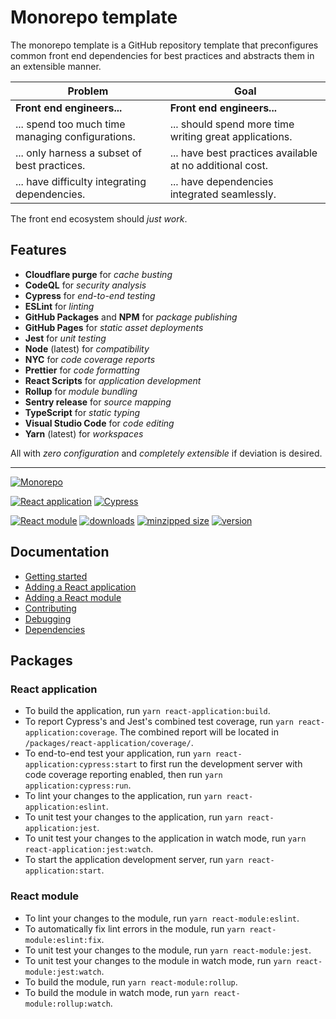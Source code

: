 # Monorepo template

The monorepo template is a GitHub repository template that preconfigures common
front end dependencies for best practices and abstracts them in an extensible
manner.

| Problem                                          | Goal                                                     |
| ------------------------------------------------ | -------------------------------------------------------- |
| **Front end engineers...**                       | **Front end engineers...**                               |
| ... spend too much time managing configurations. | ... should spend more time writing great applications.   |
| ... only harness a subset of best practices.     | ... have best practices available at no additional cost. |
| ... have difficulty integrating dependencies.    | ... have dependencies integrated seamlessly.             |

The front end ecosystem should _just work_.

## Features

- **Cloudflare purge** for _cache busting_
- **CodeQL** for _security analysis_
- **Cypress** for _end-to-end testing_
- **ESLint** for _linting_
- **GitHub Packages** and **NPM** for _package publishing_
- **GitHub Pages** for _static asset deployments_
- **Jest** for _unit testing_
- **Node** (latest) for _compatibility_
- **NYC** for _code coverage reports_
- **Prettier** for _code formatting_
- **React Scripts** for _application development_
- **Rollup** for _module bundling_
- **Sentry release** for _source mapping_
- **TypeScript** for _static typing_
- **Visual Studio Code** for _code editing_
- **Yarn** (latest) for _workspaces_

All with _zero configuration_ and _completely extensible_ if deviation is
desired.

---

[![Monorepo](https://github.com/monorepo-template/monorepo-template/actions/workflows/index.yml/badge.svg?branch=main&event=push)](https://github.com/monorepo-template/monorepo-template/actions/workflows/index.yml)

[![React application](https://github.com/monorepo-template/monorepo-template/actions/workflows/react-application.yml/badge.svg?branch=main&event=push)](https://github.com/monorepo-template/monorepo-template/actions/workflows/react-application.yml)
[![Cypress](https://img.shields.io/endpoint?url=https://dashboard.cypress.io/badge/simple/4akrvv/main&label=Cypress&style=flat)](https://dashboard.cypress.io/projects/4akrvv/runs)

[![React module](https://github.com/monorepo-template/monorepo-template/actions/workflows/react-module.yml/badge.svg?branch=main&event=push)](https://github.com/monorepo-template/monorepo-template/actions/workflows/react-module.yml)
[![downloads](https://img.shields.io/npm/dt/@monorepo-template/react-module.svg)](https://www.npmjs.com/package/@monorepo-template/react-module)
[![minzipped size](https://img.shields.io/bundlephobia/minzip/@monorepo-template/react-module.svg?label=minzipped%20size)](https://www.npmjs.com/package/@monorepo-template/react-module)
[![version](https://img.shields.io/npm/v/@monorepo-template/react-module.svg?label=version)](https://www.npmjs.com/package/@monorepo-template/react-module)

## Documentation

- [Getting started](https://github.com/monorepo-template/monorepo-template/blob/main/docs/GETTING_STARTED.md)
- [Adding a React application](https://github.com/monorepo-template/monorepo-template/blob/main/docs/REACT_APPLICATION.md)
- [Adding a React module](https://github.com/monorepo-template/monorepo-template/blob/main/docs/REACT_MODULE.md)
- [Contributing](https://github.com/monorepo-template/monorepo-template/blob/main/docs/CONTRIBUTING.md)
- [Debugging](https://github.com/monorepo-template/monorepo-template/blob/main/docs/DEBUGGING.md)
- [Dependencies](https://github.com/monorepo-template/dependencies#monorepo-template-dependencies)

## Packages

### React application

- To build the application, run `yarn react-application:build`.
- To report Cypress's and Jest's combined test coverage, run
  `yarn react-application:coverage`. The combined report will be located in
  `/packages/react-application/coverage/`.
- To end-to-end test your application, run
  `yarn react-application:cypress:start` to first run the development server
  with code coverage reporting enabled, then run `yarn application:cypress:run`.
- To lint your changes to the application, run `yarn react-application:eslint`.
- To unit test your changes to the application, run
  `yarn react-application:jest`.
- To unit test your changes to the application in watch mode, run
  `yarn react-application:jest:watch`.
- To start the application development server, run
  `yarn react-application:start`.

### React module

- To lint your changes to the module, run `yarn react-module:eslint`.
- To automatically fix lint errors in the module, run
  `yarn react-module:eslint:fix`.
- To unit test your changes to the module, run `yarn react-module:jest`.
- To unit test your changes to the module in watch mode, run
  `yarn react-module:jest:watch`.
- To build the module, run `yarn react-module:rollup`.
- To build the module in watch mode, run `yarn react-module:rollup:watch`.
